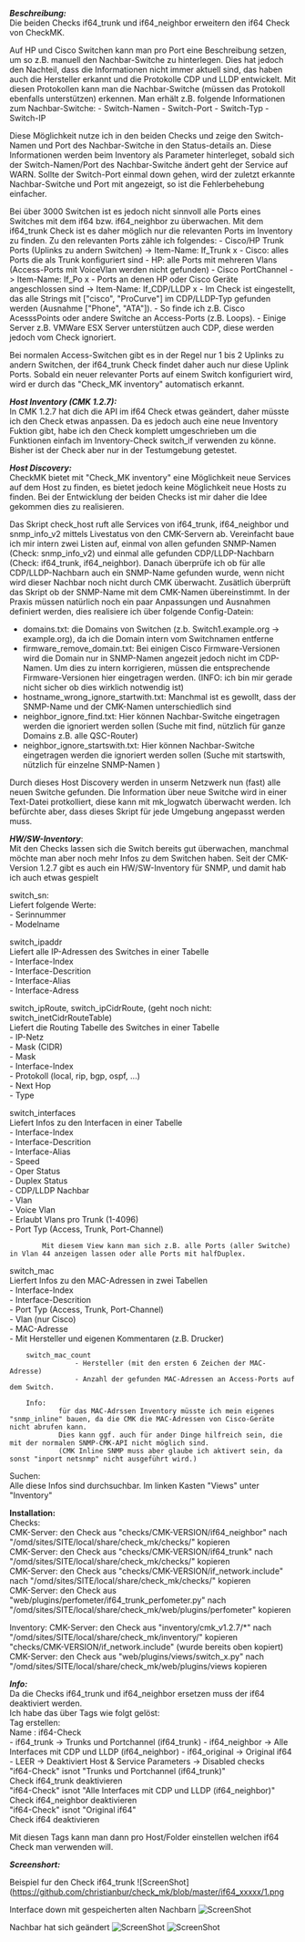 ***Beschreibung:***  
Die beiden Checks if64_trunk und if64_neighbor erweitern den if64 Check von CheckMK.

Auf HP und Cisco Switchen kann man pro Port eine Beschreibung setzen, um so z.B. manuell den Nachbar-Switche zu hinterlegen.
Dies hat jedoch den Nachteil, dass die Informationen nicht immer aktuell sind, das haben auch die Hersteller erkannt und die Protokolle CDP und LLDP entwickelt.
Mit diesen Protokollen kann man die Nachbar-Switche (müssen das Protokoll ebenfalls unterstützen) erkennen.
Man erhält z.B. folgende Informationen zum Nachbar-Switche:
	- Switch-Namen
	- Switch-Port
	- Switch-Typ
	- Switch-IP

Diese Möglichkeit nutze ich in den beiden Checks und zeige den Switch-Namen und Port des Nachbar-Switche in den Status-details an.
Diese Informationen werden beim Inventory als Parameter hinterleget, sobald sich der Switch-Namen/Port des Nachbar-Switche ändert geht der Service auf WARN.
Sollte der Switch-Port einmal down gehen, wird der zuletzt erkannte Nachbar-Switche und Port mit angezeigt, so ist die Fehlerbehebung einfacher.

Bei über 3000 Switchen ist es jedoch nicht sinnvoll alle Ports eines Switches mit dem if64 bzw. if64_neighbor zu überwachen.
Mit dem if64_trunk Check ist es daher möglich nur die relevanten Ports im Inventory zu finden.
Zu den relevanten Ports zähle ich folgendes:
	- Cisco/HP Trunk Ports (Uplinks zu andern Switchen)      -> Item-Name: If_Trunk x
		- Cisco: alles Ports die als Trunk  konfiguriert sind
		- HP: alle Ports mit mehreren Vlans  (Access-Ports mit VoiceVlan werden nicht gefunden)
	- Cisco PortChannel									     -> Item-Name: If_Po x
	- Ports an denen HP oder Cisco Geräte angeschlossen sind -> Item-Name: If_CDP/LLDP x
		- Im Check ist eingestellt, das alle Strings mit ["cisco", "ProCurve"] im CDP/LLDP-Typ gefunden werden (Ausnahme ["Phone", "ATA"]).
			- So finde ich z.B. Cisco AcesssPoints oder andere Switche an Access-Ports (z.B. Loops).
			- Einige Server z.B. VMWare ESX Server unterstützen auch CDP, diese werden jedoch vom Check ignoriert.

Bei normalen Access-Switchen gibt es in der Regel nur 1 bis 2 Uplinks zu andern Switchen, der if64_trunk Check findet daher auch nur diese Uplink Ports.
Sobald ein neuer relevanter Ports auf einem Switch konfiguriert wird, wird er durch das "Check_MK inventory" automatisch erkannt.

***Host Inventory (CMK 1.2.7):***  
In CMK 1.2.7 hat dich die API im if64 Check etwas geändert, daher müsste ich den Check etwas anpassen. Da es jedoch auch eine neue Inventory Fuktion gibt, habe ich den Check komplett umgeschrieben um die Funktionen einfach im Inventory-Check switch_if verwenden zu könne. Bisher ist der Check aber nur in der Testumgebung getestet.

***Host Discovery:***  
CheckMK bietet mit "Check_MK inventory" eine Möglichkeit neue Services auf dem Host zu finden, es bietet jedoch keine Möglichkeit neue Hosts zu finden.
Bei der Entwicklung der beiden Checks ist mir daher die Idee gekommen dies zu realisieren.

Das Skript check_host ruft alle Services von if64_trunk, if64_neighbor und snmp_info_v2 mittels Livestatus von den CMK-Servern ab.
Vereinfacht baue ich mir intern zwei Listen auf, einmal von allen gefunden SNMP-Namen (Check: snmp_info_v2) und einmal alle gefunden CDP/LLDP-Nachbarn (Check: if64_trunk, if64_neighbor).
Danach überprüfe ich ob für alle CDP/LLDP-Nachbarn auch ein SNMP-Name gefunden wurde, wenn nicht wird dieser Nachbar noch nicht durch CMK überwacht.
Zusätlich überprüft das Skript ob der SNMP-Name mit dem CMK-Namen übereinstimmt.
In der Praxis müssen natürlich noch ein paar Anpassungen und Ausnahmen definiert werden, dies realisiere ich über folgende Config-Datein:
- domains.txt: die Domains von Switchen (z.b. Switch1.example.org -> example.org), da ich die Domain intern vom Switchnamen entferne
- firmware_remove_domain.txt: Bei einigen Cisco Firmware-Versionen wird die Domain nur in SNMP-Namen angezeit jedoch nicht im CDP-Namen. Um dies zu intern korrigieren, müssen die entsprechende Firmware-Versionen hier eingetragen werden.
  (INFO: ich bin mir gerade nicht sicher ob dies wirklich notwendig ist)
- hostname_wrong_ignore_startwith.txt: Manchmal ist es gewollt, dass der SNMP-Name und der CMK-Namen unterschiedlich sind
- neighbor_ignore_find.txt: Hier können Nachbar-Switche eingetragen werden die ignoriert werden sollen (Suche mit find, nützlich für ganze Domains z.B. alle QSC-Router)
- neighbor_ignore_startswith.txt: Hier können Nachbar-Switche eingetragen werden die ignoriert werden sollen (Suche mit startswith, nützlich für einzelne SNMP-Namen )

Durch dieses Host Discovery werden in unserm Netzwerk nun (fast) alle neuen Switche gefunden.
Die Information über neue Switche wird in einer Text-Datei protkolliert, diese kann mit mk_logwatch überwacht werden.
Ich befürchte aber, dass dieses Skript für jede Umgebung angepasst werden muss.

***HW/SW-Inventory***:   
Mit den Checks lassen sich die Switch bereits gut überwachen, manchmal möchte man aber noch mehr Infos zu dem Switchen haben.
Seit der CMK-Version 1.2.7 gibt es auch ein HW/SW-Inventory für SNMP, und damit hab ich auch etwas gespielt

switch_sn:   
	Liefert folgende Werte:    
			- Serinnummer    
			- Modelname    

switch_ipaddr    
   Liefert alle IP-Adressen des Switches in einer Tabelle    
		- Interface-Index    
		- Interface-Descrition   
		- Interface-Alias   
		- Interface-Adress    

switch_ipRoute, switch_ipCidrRoute, (geht noch nicht: switch_inetCidrRouteTable)     
  Liefert die Routing Tabelle des Switches in einer Tabelle    
			- IP-Netz    
			- Mask (CIDR)    
			- Mask    
			- Interface-Index     
			- Protokoll (local, rip, bgp, ospf, ...)    
			- Next Hop    
			- Type    

switch_interfaces    
		Liefert Infos zu den Interfacen  in einer Tabelle      
			- Interface-Index    
			- Interface-Descrition    
			- Interface-Alias      
			- Speed    
			- Oper Status    
			- Duplex Status    
			- CDP/LLDP Nachbar    
			- Vlan    
			- Voice Vlan    
			- Erlaubt Vlans pro Trunk (1-4096)    
			- Port Typ (Access, Trunk, Port-Channel)    

			Mit diesem View kann man sich z.B. alle Ports (aller Switche) in Vlan 44 anzeigen lassen oder alle Ports mit halfDuplex.   

switch_mac    
	  Lierfert Infos zu den MAC-Adressen in zwei Tabellen    
			- Interface-Index    
			- Interface-Descrition    
			- Port Typ (Access, Trunk, Port-Channel)    
			- Vlan (nur Cisco)    
			- MAC-Adresse    
					- Mit Hersteller und eigenen Kommentaren (z.B. Drucker)    

		switch_mac_count      
					- Hersteller (mit den ersten 6 Zeichen der MAC-Adresse)   
					- Anzahl der gefunden MAC-Adressen an Access-Ports auf dem Switch.     

		Info:      
				für das MAC-Adrssen Inventory müsste ich mein eigenes "snmp_inline" bauen, da die CMK die MAC-Adressen von Cisco-Geräte nicht abrufen kann.
				Dies kann ggf. auch für ander Dinge hilfreich sein, die mit der normalen SNMP-CMK-API nicht möglich sind.
				(CMK Inline SNMP muss aber glaube ich aktivert sein, da sonst "inport netsnmp" nicht ausgeführt wird.)


Suchen:     
    Alle diese Infos sind durchsuchbar.
		Im linken Kasten "Views" unter "Inventory"


**Installation:**      
Checks:   
CMK-Server: den Check aus "checks/CMK-VERSION/if64_neighbor" nach "/omd/sites/SITE/local/share/check_mk/checks/" kopieren   
CMK-Server: den Check aus "checks/CMK-VERSION/if64_trunk" nach "/omd/sites/SITE/local/share/check_mk/checks/" kopieren  
CMK-Server: den Check aus "checks/CMK-VERSION/if_network.include" nach "/omd/sites/SITE/local/share/check_mk/checks/" kopieren  
CMK-Server: den Check aus "web/plugins/perfometer/if64_trunk_perfometer.py" nach "/omd/sites/SITE/local/share/check_mk/web/plugins/perfometer" kopieren  

Inventory:
CMK-Server: den Check aus "inventory/cmk_v1.2.7/*" nach "/omd/sites/SITE/local/share/check_mk/inventory/" kopieren   
"checks/CMK-VERSION/if_network.include"  (wurde bereits oben kopiert)
CMK-Server: den Check aus "web/plugins/views/switch_x.py" nach "/omd/sites/SITE/local/share/check_mk/web/plugins/views kopieren  


***Info:***    
Da die Checks if64_trunk und if64_neighbor ersetzen muss der if64 deaktiviert werden.    
Ich habe das über Tags wie folgt gelöst:    
	Tag erstellen:    
		Name : if64-Check    
			- if64_trunk -> Trunks und Portchannel (if64_trunk)
			- if64_neighbor -> Alle Interfaces mit CDP und LLDP (if64_neighbor)
			- if64_original	-> Original if64
			- LEER -> Deaktiviert
	Host & Service Parameters -> Disabled checks     
		"if64-Check" isnot 	"Trunks und Portchannel (if64_trunk)"   
			Check if64_trunk deaktivieren    
		"if64-Check" isnot 	"Alle Interfaces mit CDP und LLDP (if64_neighbor)"    
			Check if64_neighbor deaktivieren   
		"if64-Check" isnot 	"Original if64"   
			Check if64 deaktivieren   

Mit diesen Tags kann man dann pro Host/Folder einstellen welchen if64 Check man verwenden will.   



***Screenshort:***

Beispiel fur den Check if64_trunk
![ScreenShot](https://github.com/christianbur/check_mk/blob/master/if64_xxxxx/1.png

Interface down mit gespeicherten alten Nachbarn
![ScreenShot](https://github.com/christianbur/check_mk/blob/master/if64_xxxxx/2.png)

Nachbar hat sich geändert
![ScreenShot](https://github.com/christianbur/check_mk/blob/master/if64_xxxxx/3.png)
![ScreenShot](https://github.com/christianbur/check_mk/blob/master/if64_xxxxx/4.png)
